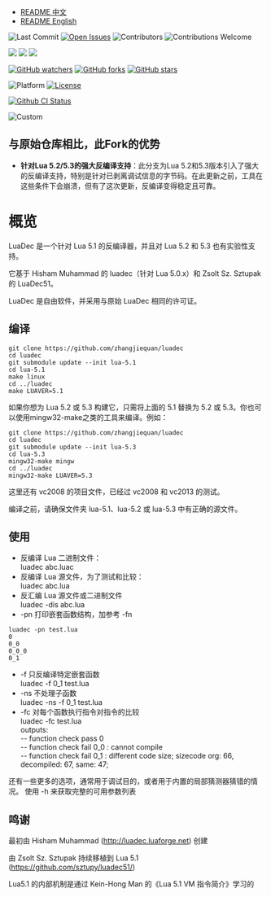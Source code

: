 - [README 中文](./README_zh.md)
- [README English](./README.md)

![Last Commit](https://img.shields.io/github/last-commit/zhangjiequan/luadec?style=flat-square)
[![Open Issues](https://img.shields.io/github/issues-raw/zhangjiequan/luadec?style=flat-square)](https://github.com/zhangjiequan/luadec/issues)
![Contributors](https://img.shields.io/github/contributors/zhangjiequan/luadec?style=flat-square)
![Contributions Welcome](https://img.shields.io/badge/contributions-welcome-brightgreen?style=flat-square)

[![](https://img.shields.io/github/downloads/zhangjiequan/luadec/total?style=flat-square)](https://github.com/zhangjiequan/luadec/releases)
[![](https://img.shields.io/github/downloads/zhangjiequan/luadec/latest/total?style=flat-square)](https://github.com/zhangjiequan/luadec/releases/latest)
[![](https://img.shields.io/github/v/release/zhangjiequan/luadec?style=flat-square)](https://github.com/zhangjiequan/luadec/releases/latest)

[![GitHub watchers](https://img.shields.io/github/watchers/zhangjiequan/luadec?style=flat-square)](https://github.com/zhangjiequan/luadec/watchers)
[![GitHub forks](https://img.shields.io/github/forks/zhangjiequan/luadec?style=flat-square)](https://gitpop2.vercel.app/zhangjiequan/luadec)
[![GitHub stars](https://img.shields.io/github/stars/zhangjiequan/luadec?style=flat-square)](https://github.com/zhangjiequan/luadec/stargazers)

![Platform](https://img.shields.io/badge/platform-windows-lightgrey?style=flat-square)
[![License](https://img.shields.io/github/license/zhangjiequan/luadec?style=flat-square)](./LICENSE)

[![Github CI Status](https://github.com/zhangjiequan/luadec/actions/workflows/build.yml/badge.svg)](https://github.com/zhangjiequan/luadec/actions)

![Custom](https://img.shields.io/badge/zhangjiequan-Jackie@Baioo-green)

与原始仓库相比，此Fork的优势
---------

- **针对Lua 5.2/5.3的强大反编译支持**：此分支为Lua 5.2和5.3版本引入了强大的反编译支持，特别是针对已剥离调试信息的字节码。在此更新之前，工具在这些条件下会崩溃，但有了这次更新，反编译变得稳定且可靠。


概览
====

LuaDec 是一个针对 Lua 5.1 的反编译器，并且对 Lua 5.2 和 5.3 也有实验性支持。

它基于 Hisham Muhammad 的 luadec（针对 Lua 5.0.x）和 Zsolt Sz. Sztupak 的 LuaDec51。

LuaDec 是自由软件，并采用与原始 LuaDec 相同的许可证。


编译
-----
```
git clone https://github.com/zhangjiequan/luadec
cd luadec
git submodule update --init lua-5.1
cd lua-5.1
make linux
cd ../luadec
make LUAVER=5.1
```

如果你想为 Lua 5.2 或 5.3 构建它，只需将上面的 5.1 替换为 5.2 或 5.3。你也可以使用mingw32-make之类的工具来编译。例如：

```
git clone https://github.com/zhangjiequan/luadec
cd luadec
git submodule update --init lua-5.3
cd lua-5.3
mingw32-make mingw
cd ../luadec
mingw32-make LUAVER=5.3
```

这里还有 vc2008 的项目文件，已经过 vc2008 和 vc2013 的测试。

编译之前，请确保文件夹 lua-5.1、lua-5.2 或 lua-5.3 中有正确的源文件。


使用
----
* 反编译 Lua 二进制文件：  
  luadec abc.luac  
* 反编译 Lua 源文件，为了测试和比较：  
    luadec abc.lua  
* 反汇编 Lua 源文件或二进制文件  
    luadec -dis abc.lua  
* -pn 打印嵌套函数结构，加参考 -fn  
```
luadec -pn test.lua
0
0_0
0_0_0
0_1
```
* -f 只反编译特定嵌套函数  
    luadec -f 0_1 test.lua  
* -ns 不处理子函数  
    luadec -ns -f 0_1 test.lua  
* -fc 对每个函数执行指令对指令的比较  
    luadec -fc test.lua  
outputs:  
-- function check pass 0  
-- function check fail 0_0 : cannot compile  
-- function check fail 0_1 :  different code size; sizecode org: 66, decompiled: 67, same: 47;   

还有一些更多的选项，通常用于调试目的，或者用于内置的局部猜测器猜错的情况。
使用 -h 来获取完整的可用参数列表


鸣谢
-----

最初由 Hisham Muhammad (http://luadec.luaforge.net) 创建
 
由 Zsolt Sz. Sztupak 持续移植到 Lua 5.1 (https://github.com/sztupy/luadec51/)

Lua5.1 的内部机制是通过 Kein-Hong Man 的《Lua 5.1 VM 指令简介》学习的